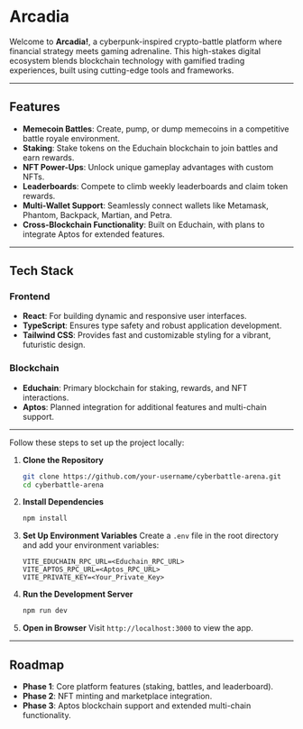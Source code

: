 # **Arcadia**

Welcome to **Arcadia!**, a cyberpunk-inspired crypto-battle platform where financial strategy meets gaming adrenaline. This high-stakes digital ecosystem blends blockchain technology with gamified trading experiences, built using cutting-edge tools and frameworks.

---

## **Features**

- **Memecoin Battles**: Create, pump, or dump memecoins in a competitive battle royale environment.
- **Staking**: Stake tokens on the Educhain blockchain to join battles and earn rewards.
- **NFT Power-Ups**: Unlock unique gameplay advantages with custom NFTs.
- **Leaderboards**: Compete to climb weekly leaderboards and claim token rewards.
- **Multi-Wallet Support**: Seamlessly connect wallets like Metamask, Phantom, Backpack, Martian, and Petra.
- **Cross-Blockchain Functionality**: Built on Educhain, with plans to integrate Aptos for extended features.

---

## **Tech Stack**

### **Frontend**
- **React**: For building dynamic and responsive user interfaces.
- **TypeScript**: Ensures type safety and robust application development.
- **Tailwind CSS**: Provides fast and customizable styling for a vibrant, futuristic design.

### **Blockchain**
- **Educhain**: Primary blockchain for staking, rewards, and NFT interactions.
- **Aptos**: Planned integration for additional features and multi-chain support.

---


Follow these steps to set up the project locally:

1. **Clone the Repository**
   ```bash
   git clone https://github.com/your-username/cyberbattle-arena.git
   cd cyberbattle-arena
   ```

2. **Install Dependencies**
   ```bash
   npm install
   ```

3. **Set Up Environment Variables**
   Create a `.env` file in the root directory and add your environment variables:
   ```env
   VITE_EDUCHAIN_RPC_URL=<Educhain_RPC_URL>
   VITE_APTOS_RPC_URL=<Aptos_RPC_URL>
   VITE_PRIVATE_KEY=<Your_Private_Key>
   ```

4. **Run the Development Server**
   ```bash
   npm run dev
   ```

5. **Open in Browser**
   Visit `http://localhost:3000` to view the app.

---
## **Roadmap**

- **Phase 1**: Core platform features (staking, battles, and leaderboard).
- **Phase 2**: NFT minting and marketplace integration.
- **Phase 3**: Aptos blockchain support and extended multi-chain functionality.
